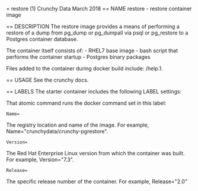 = restore (1)
Crunchy Data
March 2018
== NAME
restore - restore container image

== DESCRIPTION
The restore image provides a means of performing a restore
of a dump from pg_dump or pg_dumpall via psql or pg_restore
to a Postgres container database.

The container itself consists of:
    - RHEL7 base image
    - bash script that performs the container startup
    - Postgres binary packages

Files added to the container during docker build include: /help.1.

== USAGE
See the crunchy docs.


== LABELS
The starter container includes the following LABEL settings:

That atomic command runs the docker command set in this label:

`Name=`

The registry location and name of the image. For example, Name="crunchydata/crunchy-pgrestore".

`Version=`

The Red Hat Enterprise Linux version from which the container was built. For example, Version="7.3".

`Release=`

The specific release number of the container. For example, Release="2.0"
